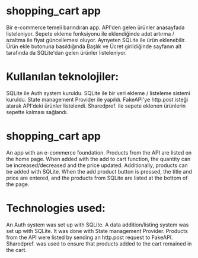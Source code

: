# shopping_cart app

Bir e-commerce temeli barındıran app. API'den gelen ürünler anasayfada listeleniyor. Sepete ekleme fonksiyonu ile eklendiğinde adet artırma / azaltma ile fiyat güncellemesi oluyor. Ayrıyeten SQLite ile ürün eklenebilir. Ürün ekle butonuna basıldığında Başlık ve Ücret girildiğinde sayfanın alt tarafında da SQLite'dan gelen ürünler listeleniyor. 

# Kullanılan teknolojiler: 
SQLite ile Auth system kuruldu.
SQLite ile bir veri ekleme / listeleme sistemi kuruldu. 
State management Provider ile yapıldı. 
FakeAPI'ye http.post isteği atarak API'deki ürünler listelendi. 
Sharedpref. ile sepete eklenen ürünlerin sepette kalması sağlandı. 


# shopping_cart app

An app with an e-commerce foundation. Products from the API are listed on the home page. When added with the add to cart function, the quantity can be increased/decreased and the price updated. Additionally, products can be added with SQLite. When the add product button is pressed, the title and price are entered, and the products from SQLite are listed at the bottom of the page. 

# Technologies used: 
An Auth system was set up with SQLite.
A data addition/listing system was set up with SQLite. 
It was done with State management Provider. 
Products from the API were listed by sending an http.post request to FakeAPI. 
Sharedpref. was used to ensure that products added to the cart remained in the cart. 

